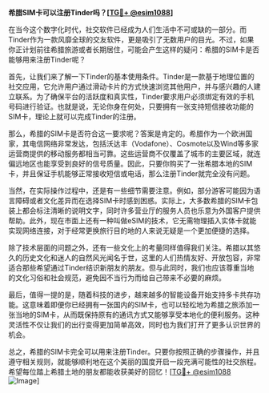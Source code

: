 **希腊SIM卡可以注册Tinder吗？[[TG💪+ @esim1088](https://t.me/s/esim1088)]**

在当今这个数字化时代，社交软件已经成为人们生活中不可或缺的一部分。而Tinder作为一款风靡全球的交友软件，更是吸引了无数用户的目光。不过，如果你正计划前往希腊旅游或者长期居住，可能会产生这样的疑问：希腊的SIM卡是否能够用来注册Tinder呢？

首先，让我们来了解一下Tinder的基本使用条件。Tinder是一款基于地理位置的社交应用，它允许用户通过滑动卡片的方式快速浏览其他用户，并与感兴趣的人建立联系。为了确保平台的活跃度和真实性，Tinder要求用户必须绑定有效的手机号码进行验证。也就是说，无论你身在何处，只要拥有一张支持短信接收功能的SIM卡，理论上就可以完成Tinder的注册。

那么，希腊的SIM卡是否符合这一要求呢？答案是肯定的。希腊作为一个欧洲国家，其电信网络非常发达，包括沃达丰（Vodafone）、Cosmote以及Wind等多家运营商提供的移动服务都相当可靠。这些运营商不仅覆盖了城市的主要区域，就连偏远地区也能享受到良好的信号质量。因此，只要你购买了一张希腊本地的SIM卡，并且保证手机能够正常接收短信或电话，那么注册Tinder就完全没有问题。

当然，在实际操作过程中，还是有一些细节需要注意。例如，部分游客可能因为语言障碍或者文化差异而在选择SIM卡时感到困惑。实际上，大多数希腊的SIM卡包装上都会标注清晰的说明文字，同时许多营业厅的服务人员也乐意为外国客户提供帮助。此外，现在市面上还有一种叫做eSIM的技术，它无需物理插入实体卡就能实现网络连接，对于经常更换旅行目的地的人来说无疑是一个更加便捷的选择。

除了技术层面的问题之外，还有一些文化上的考量同样值得我们关注。希腊以其悠久的历史文化和迷人的自然风光闻名于世，这里的人们热情友好、开放包容，非常适合那些希望通过Tinder结识新朋友的朋友。但与此同时，我们也应该尊重当地的文化习俗和社会规范，避免因不当行为而给自己带来不必要的麻烦。

最后，值得一提的是，随着科技的进步，越来越多的智能设备开始支持多卡共存功能。这意味着即便你已经拥有一张国内的SIM卡，也可以轻松地为希腊之旅添加一张当地的SIM卡，从而既保持原有的通讯方式又能够享受本地化的便利服务。这种灵活性不仅让我们的出行变得更加简单高效，同时也为我们打开了更多认识世界的机会。

总之，希腊的SIM卡完全可以用来注册Tinder。只要你按照正确的步骤操作，并且遵守相关规则，就能够顺利地在这个美丽的国度开启一段充满可能性的社交旅程。希望每位踏上希腊土地的朋友都能收获美好的回忆！[[TG💪+ @esim1088](https://t.me/s/esim1088) ![Image](https://i.postimg.cc/4NQfJmqS/Snipaste-2025-05-13-00-14-12.png)]
